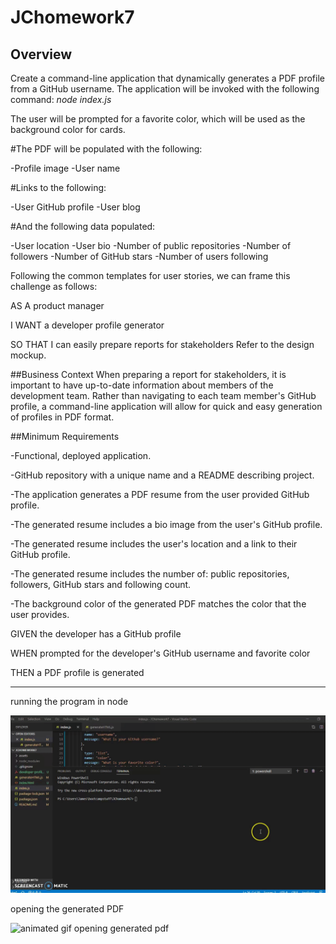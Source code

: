 # JChomework7


## **Overview**
Create a command-line application that dynamically generates a PDF profile from a GitHub username. The application will be invoked with the following command: *node index.js*

The user will be prompted for a favorite color, which will be used as the background color for cards.

#The PDF will be populated with the following:

-Profile image
-User name

#Links to the following:

-User GitHub profile
-User blog

#And the following data populated:

-User location 
-User bio
-Number of public repositories
-Number of followers
-Number of GitHub stars
-Number of users following

Following the common templates for user stories, we can frame this challenge as follows:

AS A product manager

I WANT a developer profile generator

SO THAT I can easily prepare reports for stakeholders
Refer to the design mockup.

##Business Context
When preparing a report for stakeholders, it is important to have up-to-date information about members of the development team. Rather than navigating to each team member's GitHub profile, a command-line application will allow for quick and easy generation of profiles in PDF format.

##Minimum Requirements
 
-Functional, deployed application.

-GitHub repository with a unique name and a README describing project.

-The application generates a PDF resume from the user provided GitHub profile.

-The generated resume includes a bio image from the user's GitHub profile.

-The generated resume includes the user's location and a link to their GitHub profile.

-The generated resume includes the number of: public repositories, followers, GitHub stars and following count.

-The background color of the generated PDF matches the color that the user provides.


GIVEN the developer has a GitHub profile

WHEN prompted for the developer's GitHub username and favorite color

THEN a PDF profile is generated

------------------------------------------------------------

running the program in node

<img src="assets/node_run_animated.gif" alt="animated gif of running program">

opening the generated PDF

<img src="assets/opening_generated_pdf.gif" alt="animated gif opening generated pdf">
